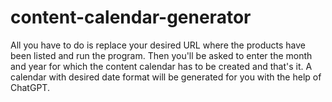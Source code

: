 # content-calendar-generator
All you have to do is replace your desired URL where the products have been listed and run the program. Then you'll be asked to enter the month and year for which the content calendar has to be created and that's it. A calendar with desired date format will be generated for you with the help of ChatGPT. 
